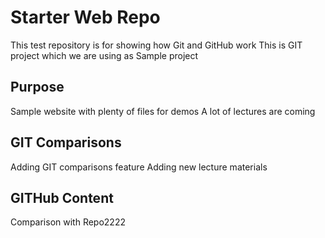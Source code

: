 # Starter Web Repo

This test repository is for showing how Git and GitHub work
This is GIT project which we are using as Sample project
## Purpose

Sample website with plenty of files for demos
A lot of lectures are coming

## GIT Comparisons
Adding GIT comparisons feature
Adding new lecture materials

## GITHub Content
Comparison with Repo2222

